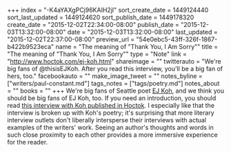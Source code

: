 +++
index = "-K4aYAXgPCj96KAIH2jl"
sort_create_date = 1449124440
sort_last_updated = 1449124620
sort_publish_date = 1449178320
create_date = "2015-12-02T22:34:00-08:00"
publish_date = "2015-12-03T13:32:00-08:00"
date = "2015-12-03T13:32:00-08:00"
last_updated = "2015-12-02T22:37:00-08:00"
preview_url = "54e0ebc5-43ff-326f-1867-b422b9523eca"
name = "The meaning of \"Thank You, I Am Sorry\""
title = "The meaning of \"Thank You, I Am Sorry\""
type = "Note"
link = "http://www.hoctok.com/ej-koh.html"
shareimage = ""
twitterauto = "We're big fans of @thisisEJKoh. After you read this interview, you'll be a big fan of hers, too."
facebookauto = ""
make_image_tweet = ""
notes_byline = ["writers/paul-constant.md"]
tags_notes = ["tags/poetry.md"]
notes_about = ""
books = ""
+++
We're big fans of Seattle poet [EJ Koh](http://seattlereviewofbooks.com/notes/2015/10/06/korean-war/), and we think you should be big fans of EJ Koh, too. If you need an introduction, you should read [this interview with Koh published in Hoctok](http://www.hoctok.com/ej-koh.html). I especially like that the interview is broken up with Koh's poetry; it's surprising that more literary interview outlets don't liberally intersperse their interviews with actual examples of the writers' work. Seeing an author's thoughts and words in such close proximity to each other provides a more immersive experience for the reader.